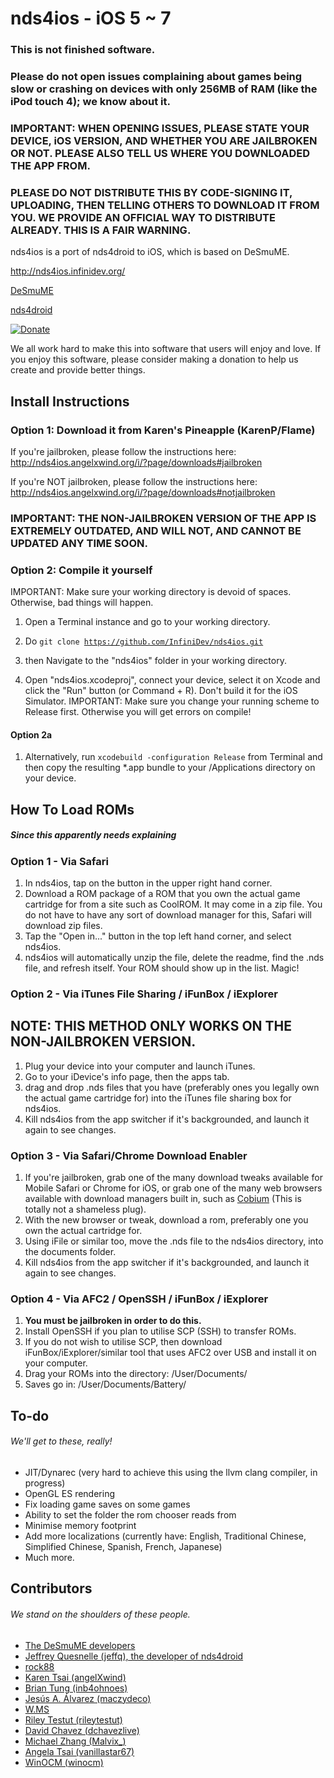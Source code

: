 nds4ios - iOS 5 ~ 7
=======
### This is not finished software.

### Please do not open issues complaining about games being slow or crashing on devices with only 256MB of RAM (like the iPod touch 4); we know about it.

### IMPORTANT: WHEN OPENING ISSUES, PLEASE STATE YOUR DEVICE, iOS VERSION, AND WHETHER YOU ARE JAILBROKEN OR NOT. PLEASE ALSO TELL US WHERE YOU DOWNLOADED THE APP FROM.

### PLEASE DO NOT DISTRIBUTE THIS BY CODE-SIGNING IT, UPLOADING, THEN TELLING OTHERS TO DOWNLOAD IT FROM YOU. WE PROVIDE AN OFFICIAL WAY TO DISTRIBUTE ALREADY. THIS IS A FAIR WARNING.

nds4ios is a port of nds4droid to iOS, which is based on DeSmuME.

http://nds4ios.infinidev.org/

[DeSmuME](http://desmume.org/) 

[nds4droid](http://jeffq.com/blog/nds4droid/)

[![Donate](https://www.paypalobjects.com/en_US/i/btn/btn_donate_LG.gif)](https://www.paypal.com/cgi-bin/webscr?cmd=_s-xclick&hosted_button_id=MCAFUKL3CM8QQ)

We all work hard to make this into software that users will enjoy and love. If you enjoy this software, please consider making a donation to help us create and provide better things.

Install Instructions
------------------------

### Option 1: Download it from Karen's Pineapple (KarenP/Flame)

If you're jailbroken, please follow the instructions here: http://nds4ios.angelxwind.org/i/?page/downloads#jailbroken

If you're NOT jailbroken, please follow the instructions here: http://nds4ios.angelxwind.org/i/?page/downloads#notjailbroken

### IMPORTANT: THE NON-JAILBROKEN VERSION OF THE APP IS EXTREMELY OUTDATED, AND WILL NOT, AND CANNOT BE UPDATED ANY TIME SOON. 

### Option 2: Compile it yourself

IMPORTANT: Make sure your working directory is devoid of spaces. Otherwise, bad things will happen.

1.  Open a Terminal instance and go to your working directory.

2.  Do
<code>git clone https://github.com/InfiniDev/nds4ios.git</code>

3.  then
Navigate to the "nds4ios" folder in your working directory.

4. Open "nds4ios.xcodeproj", connect your device, select it on Xcode and click the "Run" button (or Command + R). Don't build it for the iOS Simulator. IMPORTANT: Make sure you change your running scheme to Release first. Otherwise you will get errors on compile!

#### Option 2a
1. Alternatively, run
    <code>xcodebuild -configuration Release</code>
   from Terminal and then copy the resulting *.app bundle to your /Applications directory on your device.


How To Load ROMs
------------------------
##### Since this apparently needs explaining

### Option 1 - Via Safari
1. In nds4ios, tap on the button in the upper right hand corner.
2. Download a ROM package of a ROM that you own the actual game cartridge for from a site such as CoolROM. It may come in a zip file. You do not have to have any sort of download manager for this, Safari will download zip files.
3. Tap the "Open in..." button in the top left hand corner, and select nds4ios.
4. nds4ios will automatically unzip the file, delete the readme, find the .nds file, and refresh itself. Your ROM should show up in the list. Magic!

### Option 2 - Via iTunes File Sharing / iFunBox / iExplorer
## NOTE: THIS METHOD ONLY WORKS ON THE NON-JAILBROKEN VERSION.
1. Plug your device into your computer and launch iTunes.
2. Go to your iDevice's info page, then the apps tab.
3. drag and drop .nds files that you have (preferably ones you legally own the actual game cartridge for) into the iTunes file sharing box for nds4ios.
4. Kill nds4ios from the app switcher if it's backgrounded, and launch it again to see changes.

### Option 3 - Via Safari/Chrome Download Enabler
1. If you're jailbroken, grab one of the many download tweaks available for Mobile Safari or Chrome for iOS, or grab one of the many web browsers available with download managers built in, such as [Cobium](https://itunes.apple.com/us/app/cobium-simple-browsing/id502426780?mt=8) (This is totally not a shameless plug).
2. With the new browser or tweak, download a rom, preferably one you own the actual cartridge for.
3. Using iFile or similar too, move the .nds file to the nds4ios directory, into the documents folder.
4. Kill nds4ios from the app switcher if it's backgrounded, and launch it again to see changes.

### Option 4 - Via AFC2 / OpenSSH / iFunBox / iExplorer
1. **You must be jailbroken in order to do this.**
2. Install OpenSSH if you plan to utilise SCP (SSH) to transfer ROMs.
3. If you do not wish to utilise SCP, then download iFunBox/iExplorer/similar tool that uses AFC2 over USB and install it on your computer.
4. Drag your ROMs into the directory: /User/Documents/
5. Saves go in: /User/Documents/Battery/

To-do
------------------------
###### We'll get to these, really!
* JIT/Dynarec (very hard to achieve this using the llvm clang compiler, in progress)
* OpenGL ES rendering
* Fix loading game saves on some games
* Ability to set the folder the rom chooser reads from
* Minimise memory footprint
* Add more localizations (currently have: English, Traditional Chinese, Simplified Chinese, Spanish, French, Japanese)
* Much more.

Contributors
------------------------
###### We stand on the shoulders of these people.
* [The DeSmuME developers](http://desmume.org/)
* [Jeffrey Quesnelle (jeffq), the developer of nds4droid](http://jeffq.com/blog/nds4droid/)
* [rock88](http://rock88dev.blogspot.com/)
* [Karen Tsai (angelXwind)](http://angelxwind.net/)
* [Brian Tung (inb4ohnoes)](http://brian.weareflame.co/)
* [Jesús A. Álvarez (maczydeco)](http://twitter.com/maczydeco)
* [W.MS](http://github.com/w-ms/)
* [Riley Testut (rileytestut)](https://github.com/rileytestut)
* [David Chavez (dchavezlive)](http://dchavez.net)
* [Michael Zhang (Malvix_)](https://twitter.com/Malvix_)
* [Angela Tsai (vanillastar67)](https://twitter.com/vanillastar67)
* [WinOCM (winocm)](https://twitter.com/winocm)
